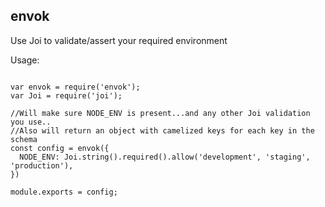## envok

Use Joi to validate/assert your required environment

Usage:

```

var envok = require('envok');
var Joi = require('joi');

//Will make sure NODE_ENV is present...and any other Joi validation you use..
//Also will return an object with camelized keys for each key in the schema
const config = envok({
  NODE_ENV: Joi.string().required().allow('development', 'staging', 'production'),
})

module.exports = config;

```
